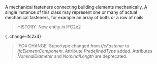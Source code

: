 ﻿A mechanical fasteners connecting building elements mechanically. A single instance of this class may represent one or many of actual mechanical fasteners, for example an array of bolts or a row of nails.

> HISTORY&nbsp; New entity in IFC2x2

{ .change-ifc2x4}
> IFC4 CHANGE&nbsp; Supertype changed from _IfcFastener_ to _IfcElementComponent_. Attribute _PredefinedType_ added. Attributes _NominalDiameter_ and _NominalLength_ are deprecated.